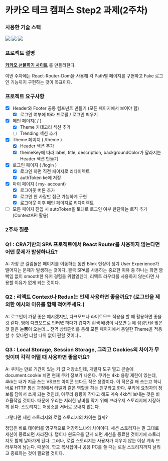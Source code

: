 # 카카오 테크 캠퍼스 Step2 과제(2주차)
###  사용한 기술 스택
<img src="https://img.shields.io/badge/TypeScript-3178C6?style=for-the-badge&logo=TypeScript&logoColor=white">
<img src="https://img.shields.io/badge/React-61DAFB?style=for-the-badge&logo=React&logoColor=black">
<img src="https://img.shields.io/badge/Git-F05032?style=for-the-badge&logo=Git&logoColor=white">
</br>

### 프로젝트 설명
**[카카오 선물하기 사이트](https://gift.kakao.com/home)** 를 만들려한다.

이번 주차에는 React-Router-Dom을 사용해 각 Path별 페이지를 구현하고 Fake 로그인 기능까지 구현하는 것이 목표이다.


### 프로젝트 요구사항
- [X] Header와 Footer 공통 컴포넌트 만들기 (모든 페이지에서 보여야 함)
  - [X] 로그인 여부에 따라 프로필 / 로그인 띄우기
- [X] 메인 페이지( / )  
  - [X] Theme 카테고리 섹션 추가
  - [ ] Trending 섹션 추가
- [X] Theme 페이지 ( /theme )
  - [X] Header 섹션 추가
  - [X] themeKey에 따라 label, title, description, backgroundColor가 달라지는 Header 섹션 만들기
- [X] 로그인 페이지 ( /login )
  - [X] 로그인 하면 직전 페이지로 리다이렉트
  - [X] authToken ke에 저장
- [X] 마이 페이지 ( my- account)  
  - [X] 로그아웃 버튼 추가
  - [X] 로그인 한 사람만 접근 가능하게 구현
  - [X] 로그아웃 이후 메인 페이지로 리다이렉트
- [ ] 모든 페이지 진입 시 autoToken을 토대로 로그인 여부 판단하는 로직 추가(ContextAPI 활용)

### 2주차 질문
### Q1 : CRA기반의 SPA 프로젝트에서 React Router를 사용하지 않는다면 어떤 문제가 발생하나요?
 A:  가장 큰 걸림돌은 페이지를 이동하는 동안 Blink 현상이 생겨 User Experience가 떨어지는 문제가 발생하는 것이다. 결국 SPA를 사용하는 중요한 이유 중 하나는 화면 깜빡임 없이 smooth한 유저 경험을 위함일텐데, 리액트 라우터를 사용하지 않는다면 사용할 이유가 없게 되는 것이다.
### Q2 : 리액트 Context나 Redux는 언제 사용하면 좋을까요? (로그인을 제외한 예시와 이유를 함께 적어주세요.)
  A: 로그인이 가장 좋은 예시겠지만, 다크모드나 라이트모드 적용을 할 때 활용하면 좋을 것 같다. 밤에 다크모드로 인터넧 하다가 갑자기 흰색 배경이 나오면 눈에 섬광탄을 맞은 것 같은 **눈뽕**이 오는데... 전역 상태관리를 통해 모든 페이지에서 동일한 Theme을 적용할 수 있다면 더할 나위 없이 편할 것이다..
### Q3 : Local Storage, Session Storage, 그리고 Cookies의 차이가 무엇이며 각각 어떨 때 사용하면 좋을까요? 
A: 쿠키는 만료 기간이 있는 키 값 저장소인데, 개발자 도구 열고 콘솔에 document.cookie 치면 현재 쿠키 정보가 나온다. 쿠키는 4kb 용량 제한이 있는데, 4kb는 내가 지금 쓰는 VS코드 아이콘 보다도 작은 용량이다. 이 작은걸 왜 쓰는고 하니 바로 HTTP 통신 과정에서 라벨과 같은 역할을 하는 친구라고 한다. 쿠키에 요청자의 정보를 담아서 쏘게 되는 것인데, 아무리 용량이 작다고 해도 계속 4kb씩 보내는 것은 비효율적일 것이다. 때문에 우리는 저러한 낭비를 막기 위해 브라우저 스토리지에 저장하게 된다. 
스토리지는 저장소를 서버로 보내지 않는다.

그렇다면 세션 스토리지와 로컬 스토리지의 차이는 뭘끼?

정답은 바로 데이터를 영구적으로 저장하느냐의 차이이다. 세션 스토리지는 말 그대로 세션이 종료되면 사라진다. 탭이나 윈도우를 닫게 되면 세션을 종료한 것이기에 스토리지도 함께 날아가게 된다. 그러나, 로컬 스토리지는 사용자가 지우지 않는 이상 계속 브라우저에 남는다. 때문에, 학교 복사집이나 공용 PC를 쓸 때는 로컬 스토리지까지 날리고 종료하는 것이 필요할 것이다.